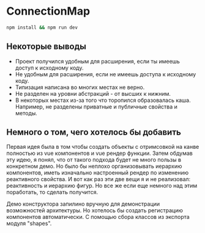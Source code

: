 # ConnectionMap

```sh
npm install && npm run dev
```

## Некоторые выводы

- Проект получился удобным для расширения, если ты имеешь доступ к исходному коду.
- Не удобным для расширения, если не имеешь доступа к исходному коду.
- Типизация написана во многих местах не верно.
- Не разделен на уровни абстракций - от высших к нижним.
- В некоторых местах из-за того что торопился образовалась каша. Например, не разделены приватные и публичные свойства и методы.

## Немного о том, чего хотелось бы добавить

Первая идея была в том чтобы создать объекты с отримсовкой на канве полностью из vue компонентов и vue рендер функции.
Затем обдумав эту идею, я понял, что от такого подхода будет не много пользы в конкретном демо. Но было бы неплохо организовывать иерархию компонентов, иметь изначально настроенный рендер по изменению реактивного свойства. И вот как раз эти две вещи я и не реализовал: реактивность и иерархию фигур.
Но все же если еще немного над этим поработать, то сделать получится.

Демо конструктора запилино вручную для демонстрации возможностей архитектуры. Но хотелось бы создать регистрацию компонентов автоматически. С помощью сбора классов из экспорта модуля "shapes".
